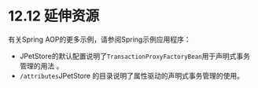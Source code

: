 # 12.12 延伸资源

有关Spring AOP的更多示例，请参阅Spring示例应用程序：

- JPetStore的默认配置说明了`TransactionProxyFactoryBean`用于声明式事务管理的用法 。
- `/attributes`JPetStore 的目录说明了属性驱动的声明式事务管理的使用。